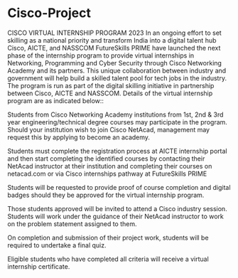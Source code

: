 # Cisco-Project
CISCO VIRTUAL INTERNSHIP PROGRAM 2023
In an ongoing effort to set skilling as a national priority and transform India into a digital talent hub Cisco, AICTE, and NASSCOM FutureSkills PRIME have launched the next phase of the internship program to provide virtual internships in Networking, Programming and Cyber Security through Cisco Networking Academy and its partners. This unique collaboration between industry and government will help build a skilled talent pool for tech jobs in the industry. The program is run as part of the digital skilling initiative in partnership between Cisco, AICTE and NASSCOM. Details of the virtual internship program are as indicated below::
 

Students from Cisco Networking Academy institutions from 1st, 2nd & 3rd year engineering/technical degree courses may participate in the program. Should your institution wish to join Cisco NetAcad, management may request this by applying to become an academy.


 

Students must complete the registration process at AICTE internship portal and then start completing the identified courses by contacting their NetAcad instructor at their institution and completing their courses on netacad.com or via Cisco internships pathway at FutureSkills PRIME

 

Students will be requested to provide proof of course completion and digital badges should they be approved for the virtual internship program.

 

Those students approved will be invited to attend a Cisco industry session. Students will work under the guidance of their NetAcad instructor to work on the problem statement assigned to them.

 

On completion and submission of their project work, students will be required to undertake a final quiz.

 

Eligible students who have completed all criteria will receive a virtual internship certificate.
